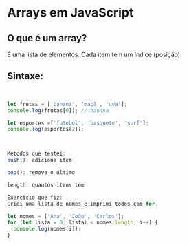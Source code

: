 # Arrays em JavaScript

## O que é um array?
É uma lista de elementos. Cada item tem um índice (posição).

## Sintaxe:
```js


let frutas = ['banana', 'maçã', 'uva'];
console.log(frutas[0]); // banana

let esportes =['futebol', 'basquete', 'surf'];
console.log(esportes[2]);



Métodos que testei:
push(): adiciona item

pop(): remove o último

length: quantos itens tem

Exercício que fiz:
Criei uma lista de nomes e imprimi todos com for.

let nomes = ['Ana', 'João', 'Carlos'];
for (let lista = 0; listai < nomes.length; i++) {
  console.log(nomes[i]);
}
